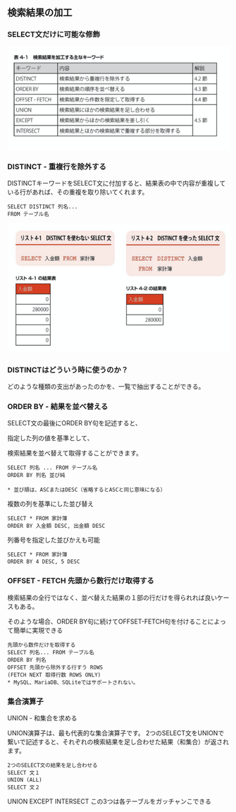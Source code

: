 ## 検索結果の加工

### SELECT文だけに可能な修飾

<img src="./Image/検索結果を加工する主なキーワード.png">

### DISTINCT - 重複行を除外する

DISTINCTキーワードをSELECT文に付加すると、結果表の中で内容が重複している行があれば、その重複を取り除いてくれます。

```
SELECT DISTINCT 列名...
FROM テーブル名
```
<img src="./Image/DISTINCT.png">

### DISTINCTはどういう時に使うのか？

どのような種類の支出があったのかを、一覧で抽出することができる。

### ORDER BY - 結果を並べ替える

SELECT文の最後にORDER BY句を記述すると、

指定した列の値を基準として、

検索結果を並べ替えて取得することができます。

```
SELECT 列名 ... FROM テーブル名
ORDER BY 列名 並び純

* 並び順は、ASCまたはDESC（省略するとASCと同じ意味になる）
```

複数の列を基準にした並び替え

```
SELECT * FROM 家計簿
ORDER BY 入金額 DESC, 出金額 DESC
```

列番号を指定した並びかえも可能

```
SELECT * FROM 家計簿
ORDER BY 4 DESC, 5 DESC
```

### OFFSET - FETCH 先頭から数行だけ取得する

検索結果の全行ではなく、並べ替えた結果の１部の行だけを得られれば良いケースもある。

そのような場合、ORDER BY句に続けてOFFSET-FETCH句を付けることによって簡単に実現できる

```
先頭から数件だけを取得する
SELECT 列名... FROM テーブル名
ORDER BY 列名
OFFSET 先頭から除外する行すう ROWS
(FETCH NEXT 取得行数 ROWS ONLY)
* MySQL、MariaDB、SQLiteではサポートされない。
```

### 集合演算子
UNION - 和集合を求める

UNION演算子は、最も代表的な集合演算子です。
2つのSELECT文をUNIONで繋いで記述すると、それぞれの検索結果を足し合わせた結果（和集合）が返されます。

```
2つのSELECT文の結果を足し合わせる
SELECT 文１
UNION (ALL)
SELECT 文２
```

UNION
EXCEPT
INTERSECT
この3つは各テーブルをガッチャンこできる


